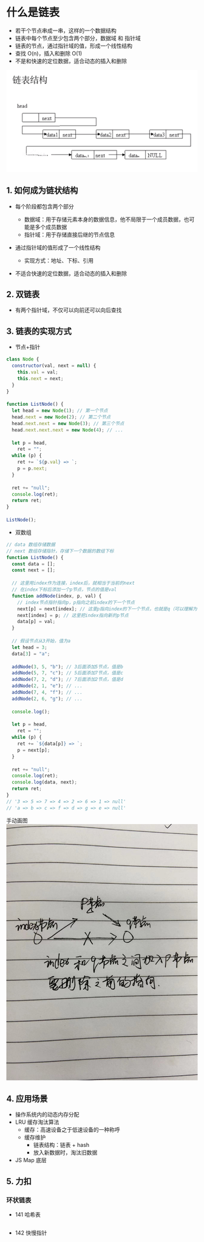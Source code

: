 # 什么是链表

- 若干个节点串成一串，这样的一个数据结构
- 链表中每个节点至少包含两个部分，数据域 和 指针域
- 链表的节点，通过指针域的值，形成一个线性结构
- 查找 O(n)，插入和删除 O(1)
- 不是和快速的定位数据，适合动态的插入和删除

![链表结构](../assets/images/linkedlist.png)

## 1. 如何成为链状结构

- 每个阶段都包含两个部分

  - 数据域：用于存储元素本身的数据信息，他不局限于一个成员数据，也可能是多个成员数据
  - 指针域：用于存储直接后继的节点信息

- 通过指针域的值形成了一个线性结构

  - 实现方式：地址、下标、引用

- 不适合快速的定位数据，适合动态的插入和删除

## 2. 双链表

- 有两个指针域，不仅可以向前还可以向后查找

## 3. 链表的实现方式

- 节点+指针

```javascript
class Node {
  constructor(val, next = null) {
    this.val = val;
    this.next = next;
  }
}

function ListNode() {
  let head = new Node(1); // 第一个节点
  head.next = new Node(2); // 第二个节点
  head.next.next = new Node(3); // 第三个节点
  head.next.next.next = new Node(4); // ...

  let p = head,
    ret = "";
  while (p) {
    ret += `${p.val} => `;
    p = p.next;
  }

  ret += "null";
  console.log(ret);
  return ret;
}

ListNode();
```

- 双数组

```javascript
// data 数组存储数据
// next 数组存储指针，存储下一个数据的数组下标
function ListNode() {
  const data = [];
  const next = [];

  // 这里用index作为连接，index后，就相当于当前的next
  // 在index下标后添加一个p节点，节点的值是val
  function addNode(index, p, val) {
    // index节点指针指向p，p指向之前index的下一个节点
    next[p] = next[index]; // 这里p指向index的下一个节点，也就是q（可以理解为存放index的下一个节点）
    next[index] = p; // 这里把index指向新的p节点
    data[p] = val;
  }

  // 假设节点从3开始，值为a
  let head = 3;
  data[3] = "a";

  addNode(3, 5, "b"); // 3后面添加5节点，值是b
  addNode(5, 7, "c"); // 5后面添加7节点，值是c
  addNode(7, 2, "d"); // 7后面添加2节点，值是d
  addNode(2, 1, "e"); // ...
  addNode(7, 4, "f"); // ...
  addNode(2, 6, "g"); // ...

  console.log();

  let p = head,
    ret = "";
  while (p) {
    ret += `${data[p]} => `;
    p = next[p];
  }

  ret += "null";
  console.log(ret);
  console.log(data, next);
  return ret;
}
// '3 => 5 => 7 => 4 => 2 => 6 => 1 => null'
// 'a => b => c => f => d => g => e => null'
```

手动画图
![listnode](../assets/images/listnode.jpg)

## 4. 应用场景

- 操作系统内的动态内存分配
- LRU 缓存淘汰算法
  - 缓存：高速设备之于低速设备的一种称呼
  - 缓存维护
    - 链表结构：链表 + hash
    - 放入新数据时，淘汰旧数据
- JS Map 底层

## 5. 力扣

### 环状链表

- 141 哈希表

```javascript

```

- 142 快慢指针

```javascript

```
